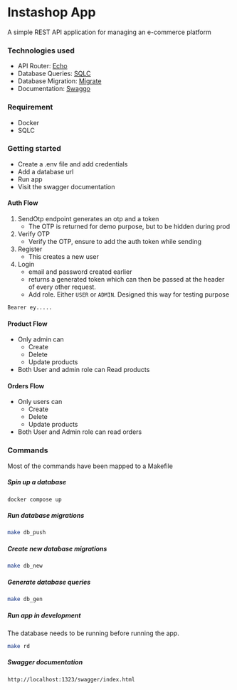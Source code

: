 # Instashop App

A simple REST API application for managing an e-commerce platform


### Technologies used

- API Router: [Echo](https://echo.labstack.com/)
- Database Queries: [SQLC](https://github.com/sqlc-dev/sqlc) 
- Database Migration: [Migrate](https://github.com/golang-migrate/migrate)
- Documentation: [Swaggo](https://github.com/swaggo/swag)


### Requirement

- Docker
- SQLC


### Getting started

- Create a .env file and add credentials
- Add a  database url
- Run app
- Visit the swagger documentation

#### Auth Flow

1. SendOtp endpoint generates an otp and a token 
   - The OTP is returned for demo purpose, but to be hidden during prod 
2. Verify OTP
    - Verify the OTP, ensure to add the auth token while sending
3. Register
   - This creates a new user
4. Login
    - email and password created earlier
    - returns a generated token which can then be passed at the header of every other request. 
    - Add role. Either `USER` or `ADMIN`. Designed this way for testing purpose
  
  ```sh 
Bearer ey.....
  ```

#### Product Flow

- Only admin can 
  - Create
  - Delete
  - Update products
- Both User and admin role can Read products

#### Orders Flow
- Only users can 
  - Create
  - Delete
  - Update products
- Both User and Admin role can read orders

### Commands

Most of the commands have been mapped to a Makefile

##### Spin up a database
```sh
docker compose up
```

##### Run database migrations
```sh
make db_push
```

##### Create new database migrations
```sh
make db_new
```

##### Generate database queries
```sh
make db_gen
```

##### Run app in development

The database needs to be running before running the app.
```sh
make rd
```

##### Swagger documentation 

```sh
http://localhost:1323/swagger/index.html
```
